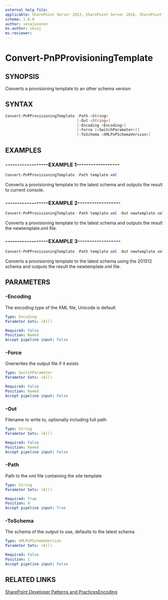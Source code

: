 ```yaml
---
external help file:
applicable: SharePoint Server 2013, SharePoint Server 2016, SharePoint Server 2019, SharePoint Online
schema: 2.0.0
author: vesajuvonen
ms.author: vesaj
ms.reviewer:
---
```

# Convert-PnPProvisioningTemplate

## SYNOPSIS
Converts a provisioning template to an other schema version

## SYNTAX 

```powershell
Convert-PnPProvisioningTemplate -Path <String>
                                [-Out <String>]
                                [-Encoding <Encoding>]
                                [-Force [<SwitchParameter>]]
                                [-ToSchema <XMLPnPSchemaVersion>]
```

## EXAMPLES

### ------------------EXAMPLE 1------------------
```powershell
Convert-PnPProvisioningTemplate -Path template.xml
```

Converts a provisioning template to the latest schema and outputs the result to current console.

### ------------------EXAMPLE 2------------------
```powershell
Convert-PnPProvisioningTemplate -Path template.xml -Out newtemplate.xml
```

Converts a provisioning template to the latest schema and outputs the result the newtemplate.xml file.

### ------------------EXAMPLE 3------------------
```powershell
Convert-PnPProvisioningTemplate -Path template.xml -Out newtemplate.xml -ToSchema V201512
```

Converts a provisioning template to the latest schema using the 201512 schema and outputs the result the newtemplate.xml file.

## PARAMETERS

### -Encoding
The encoding type of the XML file, Unicode is default

```yaml
Type: Encoding
Parameter Sets: (All)

Required: False
Position: Named
Accept pipeline input: False
```

### -Force
Overwrites the output file if it exists

```yaml
Type: SwitchParameter
Parameter Sets: (All)

Required: False
Position: Named
Accept pipeline input: False
```

### -Out
Filename to write to, optionally including full path

```yaml
Type: String
Parameter Sets: (All)

Required: False
Position: Named
Accept pipeline input: False
```

### -Path
Path to the xml file containing the site template

```yaml
Type: String
Parameter Sets: (All)

Required: True
Position: 0
Accept pipeline input: True
```

### -ToSchema
The schema of the output to use, defaults to the latest schema

```yaml
Type: XMLPnPSchemaVersion
Parameter Sets: (All)

Required: False
Position: 1
Accept pipeline input: False
```

## RELATED LINKS

[SharePoint Developer Patterns and Practices](https://aka.ms/sppnp)[Encoding](https://msdn.microsoft.com/en-us/library/system.text.encoding_properties.aspx)
